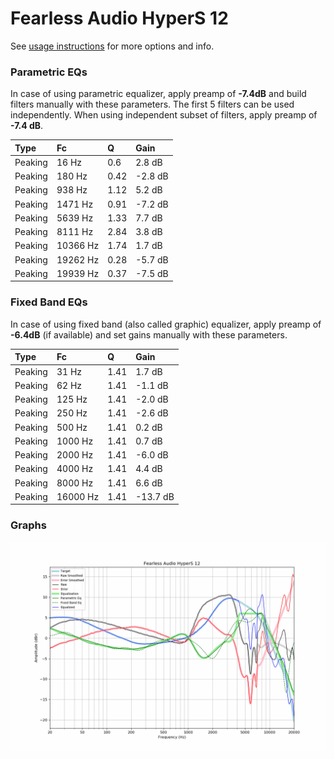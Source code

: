 # Fearless Audio HyperS 12
See [usage instructions](https://github.com/jaakkopasanen/AutoEq#usage) for more options and info.

### Parametric EQs
In case of using parametric equalizer, apply preamp of **-7.4dB** and build filters manually
with these parameters. The first 5 filters can be used independently.
When using independent subset of filters, apply preamp of **-7.4 dB**.

| Type    | Fc       |    Q | Gain    |
|:--------|:---------|:-----|:--------|
| Peaking | 16 Hz    | 0.6  | 2.8 dB  |
| Peaking | 180 Hz   | 0.42 | -2.8 dB |
| Peaking | 938 Hz   | 1.12 | 5.2 dB  |
| Peaking | 1471 Hz  | 0.91 | -7.2 dB |
| Peaking | 5639 Hz  | 1.33 | 7.7 dB  |
| Peaking | 8111 Hz  | 2.84 | 3.8 dB  |
| Peaking | 10366 Hz | 1.74 | 1.7 dB  |
| Peaking | 19262 Hz | 0.28 | -5.7 dB |
| Peaking | 19939 Hz | 0.37 | -7.5 dB |

### Fixed Band EQs
In case of using fixed band (also called graphic) equalizer, apply preamp of **-6.4dB**
(if available) and set gains manually with these parameters.

| Type    | Fc       |    Q | Gain     |
|:--------|:---------|:-----|:---------|
| Peaking | 31 Hz    | 1.41 | 1.7 dB   |
| Peaking | 62 Hz    | 1.41 | -1.1 dB  |
| Peaking | 125 Hz   | 1.41 | -2.0 dB  |
| Peaking | 250 Hz   | 1.41 | -2.6 dB  |
| Peaking | 500 Hz   | 1.41 | 0.2 dB   |
| Peaking | 1000 Hz  | 1.41 | 0.7 dB   |
| Peaking | 2000 Hz  | 1.41 | -6.0 dB  |
| Peaking | 4000 Hz  | 1.41 | 4.4 dB   |
| Peaking | 8000 Hz  | 1.41 | 6.6 dB   |
| Peaking | 16000 Hz | 1.41 | -13.7 dB |

### Graphs
![](./Fearless%20Audio%20HyperS%2012.png)